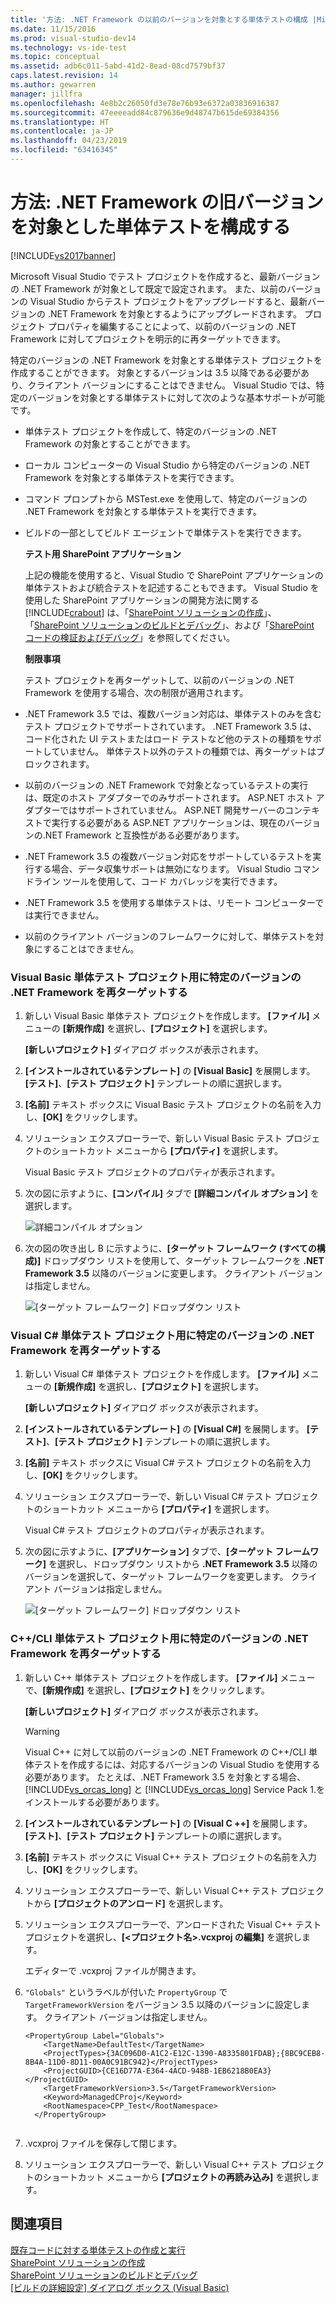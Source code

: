 ```yaml
---
title: '方法: .NET Framework の以前のバージョンを対象とする単体テストの構成 |Microsoft Docs'
ms.date: 11/15/2016
ms.prod: visual-studio-dev14
ms.technology: vs-ide-test
ms.topic: conceptual
ms.assetid: adb6c011-5abd-41d2-8ead-08cd7579bf37
caps.latest.revision: 14
ms.author: gewarren
manager: jillfra
ms.openlocfilehash: 4e8b2c26050fd3e78e76b93e6372a03836916387
ms.sourcegitcommit: 47eeeeadd84c879636e9d48747b615de69384356
ms.translationtype: HT
ms.contentlocale: ja-JP
ms.lasthandoff: 04/23/2019
ms.locfileid: "63416345"
---
```

# <a name="how-to-configure-unit-tests-to-target-an-earlier-version-of-the-net-framework"></a>方法: .NET Framework の旧バージョンを対象とした単体テストを構成する
[!INCLUDE[vs2017banner](../includes/vs2017banner.md)]

Microsoft Visual Studio でテスト プロジェクトを作成すると、最新バージョンの .NET Framework が対象として既定で設定されます。 また、以前のバージョンの Visual Studio からテスト プロジェクトをアップグレードすると、最新バージョンの .NET Framework を対象とするようにアップグレードされます。 プロジェクト プロパティを編集することによって、以前のバージョンの .NET Framework に対してプロジェクトを明示的に再ターゲットできます。  
  
 特定のバージョンの .NET Framework を対象とする単体テスト プロジェクトを作成することができます。 対象とするバージョンは 3.5 以降である必要があり、クライアント バージョンにすることはできません。 Visual Studio では、特定のバージョンを対象とする単体テストに対して次のような基本サポートが可能です。  
  
- 単体テスト プロジェクトを作成して、特定のバージョンの .NET Framework の対象とすることができます。  
  
- ローカル コンピューターの Visual Studio から特定のバージョンの .NET Framework を対象とする単体テストを実行できます。  
  
- コマンド プロンプトから MSTest.exe を使用して、特定のバージョンの .NET Framework を対象とする単体テストを実行できます。  
  
- ビルドの一部としてビルド エージェントで単体テストを実行できます。  
  
  **テスト用 SharePoint アプリケーション**  
  
  上記の機能を使用すると、Visual Studio で SharePoint アプリケーションの単体テストおよび統合テストを記述することもできます。 Visual Studio を使用した SharePoint アプリケーションの開発方法に関する [!INCLUDE[crabout](../includes/crabout-md.md)] は、「[SharePoint ソリューションの作成](http://msdn.microsoft.com/library/4bfb1e59-97c9-4594-93f8-3068b4eb9631)」、「[SharePoint ソリューションのビルドとデバッグ](http://msdn.microsoft.com/library/c9e7c9ab-4eb3-40cd-a9b9-6c2a896f70ae)」、および「[SharePoint コードの検証およびデバッグ](http://msdn.microsoft.com/library/b5f3bce2-6a51-41b1-a292-9e384bae420c)」を参照してください。  
  
  **制限事項**  
  
  テスト プロジェクトを再ターゲットして、以前のバージョンの .NET Framework を使用する場合、次の制限が適用されます。  
  
- .NET Framework 3.5 では、複数バージョン対応は、単体テストのみを含むテスト プロジェクトでサポートされています。 .NET Framework 3.5 は、コード化された UI テストまたはロード テストなど他のテストの種類をサポートしていません。 単体テスト以外のテストの種類では、再ターゲットはブロックされます。  
  
- 以前のバージョンの .NET Framework で対象となっているテストの実行は、既定のホスト アダプターでのみサポートされます。 ASP.NET ホスト アダプターではサポートされていません。 ASP.NET 開発サーバーのコンテキストで実行する必要がある ASP.NET アプリケーションは、現在のバージョンの.NET Framework と互換性がある必要があります。  
  
- .NET Framework 3.5 の複数バージョン対応をサポートしているテストを実行する場合、データ収集サポートは無効になります。 Visual Studio コマンドライン ツールを使用して、コード カバレッジを実行できます。  
  
- .NET Framework 3.5 を使用する単体テストは、リモート コンピューターでは実行できません。  
  
- 以前のクライアント バージョンのフレームワークに対して、単体テストを対象にすることはできません。  
  
### <a name="re-targeting-to-a-specific-version-of-the-net-framework-for-visual-basic-unit-test-projects"></a>Visual Basic 単体テスト プロジェクト用に特定のバージョンの .NET Framework を再ターゲットする  
  
1. 新しい Visual Basic 単体テスト プロジェクトを作成します。 **[ファイル]** メニューの **[新規作成]** を選択し、**[プロジェクト]** を選択します。  
  
     **[新しいプロジェクト]** ダイアログ ボックスが表示されます。  
  
2. **[インストールされているテンプレート]** の **[Visual Basic]** を展開します。 **[テスト]**、**[テスト プロジェクト]** テンプレートの順に選択します。  
  
3. **[名前]** テキスト ボックスに Visual Basic テスト プロジェクトの名前を入力し、**[OK]** をクリックします。  
  
4. ソリューション エクスプローラーで、新しい Visual Basic テスト プロジェクトのショートカット メニューから **[プロパティ]** を選択します。  
  
     Visual Basic テスト プロジェクトのプロパティが表示されます。  
  
5. 次の図に示すように、**[コンパイル]** タブで **[詳細コンパイル オプション]** を選択します。  
  
     ![詳細コンパイル オプション](../test/media/howtoconfigureunittest35frameworka.png "HowToConfigureUnitTest35FrameworkA")  
  
6. 次の図の吹き出し B に示すように、**[ターゲット フレームワーク (すべての構成)]** ドロップダウン リストを使用して、ターゲット フレームワークを **.NET Framework 3.5** 以降のバージョンに変更します。 クライアント バージョンは指定しません。  
  
     ![[ターゲット フレームワーク] ドロップダウン リスト](../test/media/howtoconfigureunitest35frameworkstepb.png "HowToConfigureUniTest35FrameworkStepB")  
  
### <a name="re-targeting-to-a-specific-version-of-the-net-framework-for-visual-c-unit-test-projects"></a>Visual C# 単体テスト プロジェクト用に特定のバージョンの .NET Framework を再ターゲットする  
  
1. 新しい Visual C# 単体テスト プロジェクトを作成します。 **[ファイル]** メニューの **[新規作成]** を選択し、**[プロジェクト]** を選択します。  
  
     **[新しいプロジェクト]** ダイアログ ボックスが表示されます。  
  
2. **[インストールされているテンプレート]** の **[Visual C#]** を展開します。 **[テスト]**、**[テスト プロジェクト]** テンプレートの順に選択します。  
  
3. **[名前]** テキスト ボックスに Visual C# テスト プロジェクトの名前を入力し、**[OK]** をクリックします。  
  
4. ソリューション エクスプローラーで、新しい Visual C# テスト プロジェクトのショートカット メニューから **[プロパティ]** を選択します。  
  
     Visual C# テスト プロジェクトのプロパティが表示されます。  
  
5. 次の図に示すように、**[アプリケーション]** タブで、**[ターゲット フレームワーク]** を選択し、ドロップダウン リストから **.NET Framework 3.5** 以降のバージョンを選択して、ターゲット フレームワークを変更します。 クライアント バージョンは指定しません。  
  
     ![[ターゲット フレームワーク] ドロップダウン リスト](../test/media/howtoconfigureunittest35frameworkcsharp.png "HowToConfigureUnitTest35FrameworkCSharp")  
  
### <a name="re-targeting-to-a-specific-version-of-the-net-framework-for-ccli-unit-test-projects"></a>C++/CLI 単体テスト プロジェクト用に特定のバージョンの .NET Framework を再ターゲットする  
  
1. 新しい C++ 単体テスト プロジェクトを作成します。 **[ファイル]** メニューで、**[新規作成]** を選択し、**[プロジェクト]** をクリックします。  
  
     **[新しいプロジェクト]** ダイアログ ボックスが表示されます。  
  
    > [!WARNING]
    > Visual C++ に対して以前のバージョンの .NET Framework の C++/CLI 単体テストを作成するには、対応するバージョンの Visual Studio を使用する必要があります。 たとえば、.NET Framework 3.5 を対象とする場合、[!INCLUDE[vs_orcas_long](../includes/vs-orcas-long-md.md)] と [!INCLUDE[vs_orcas_long](../includes/vs-orcas-long-md.md)] Service Pack 1.をインストールする必要があります。  
  
2. **[インストールされているテンプレート]** の **[Visual C ++]** を展開します。 **[テスト]**、**[テスト プロジェクト]** テンプレートの順に選択します。  
  
3. **[名前]** テキスト ボックスに Visual C++ テスト プロジェクトの名前を入力し、**[OK]** をクリックします。  
  
4. ソリューション エクスプローラーで、新しい Visual C++ テスト プロジェクトから **[プロジェクトのアンロード]** を選択します。  
  
5. ソリューション エクスプローラーで、アンロードされた Visual C++ テスト プロジェクトを選択し、**[\<プロジェクト名>.vcxproj の編集]** を選択します。  
  
     エディターで .vcxproj ファイルが開きます。  
  
6. `"Globals"` というラベルが付いた `PropertyGroup` で `TargetFrameworkVersion` をバージョン 3.5 以降のバージョンに設定します。 クライアント バージョンは指定しません。  
  
    ```  
    <PropertyGroup Label="Globals">  
        <TargetName>DefaultTest</TargetName>  
        <ProjectTypes>{3AC096D0-A1C2-E12C-1390-A8335801FDAB};{8BC9CEB8-8B4A-11D0-8D11-00A0C91BC942}</ProjectTypes>  
        <ProjectGUID>{CE16D77A-E364-4ACD-948B-1EB6218B0EA3}</ProjectGUID>  
        <TargetFrameworkVersion>3.5</TargetFrameworkVersion>  
        <Keyword>ManagedCProj</Keyword>  
        <RootNamespace>CPP_Test</RootNamespace>  
      </PropertyGroup>  
  
    ```  
  
7. .vcxproj ファイルを保存して閉じます。  
  
8. ソリューション エクスプローラーで、新しい Visual C++ テスト プロジェクトのショートカット メニューから **[プロジェクトの再読み込み]** を選択します。  
  
## <a name="see-also"></a>関連項目  
 [既存コードに対する単体テストの作成と実行](http://msdn.microsoft.com/e8370b93-085b-41c9-8dec-655bd886f173)   
 [SharePoint ソリューションの作成](http://msdn.microsoft.com/library/4bfb1e59-97c9-4594-93f8-3068b4eb9631)   
 [SharePoint ソリューションのビルドとデバッグ](http://msdn.microsoft.com/library/c9e7c9ab-4eb3-40cd-a9b9-6c2a896f70ae)   
 [[ビルドの詳細設定] ダイアログ ボックス (Visual Basic)](../ide/reference/advanced-compiler-settings-dialog-box-visual-basic.md)

